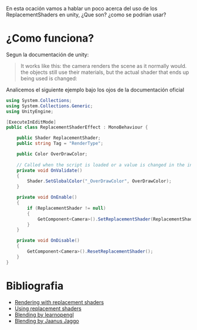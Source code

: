 En esta ocación vamos a hablar un poco acerca del uso de los ReplacementShaders en unity, ¿Que son? ¿como se podrian usar?

# ¿Como funciona?
Segun la documentación de unity:

> It works like this: the camera renders the scene as it normally would. the objects still use their materials, but the actual shader that ends up being used is changed:

Analicemos el siguiente ejemplo bajo los ojos de la documentación oficial

```c#
using System.Collections;
using System.Collections.Generic;
using UnityEngine;

[ExecuteInEditMode]
public class ReplacementShaderEffect : MonoBehaviour {

    public Shader ReplacementShader;
    public string Tag = "RenderType";

    public Color OverDrawColor;
    
    // Called when the script is loaded or a value is changed in the inspector (Called in the editor only).
    private void OnValidate()
    {
        Shader.SetGlobalColor("_OverDrawColor", OverDrawColor);
    }

    private void OnEnable()
    {
        if (ReplacementShader != null)
        {
            GetComponent<Camera>().SetReplacementShader(ReplacementShader, Tag);
        }
    }

    private void OnDisable()
    {
        GetComponent<Camera>().ResetReplacementShader();
    }
}
```

# Bibliografia
- [Rendering with replacement shaders](https://docs.unity3d.com/Manual/SL-ShaderReplacement.html)
- [Using replacement shaders](https://www.youtube.com/watch?v=Tjl8jP5Nuvc)
- [Blending by learnopengl ](https://learnopengl.com/#!Advanced-OpenGL/Blending)
- [Blending by Jaanus Jaggo](https://cglearn.codelight.eu/pub/computer-graphics/blending)
